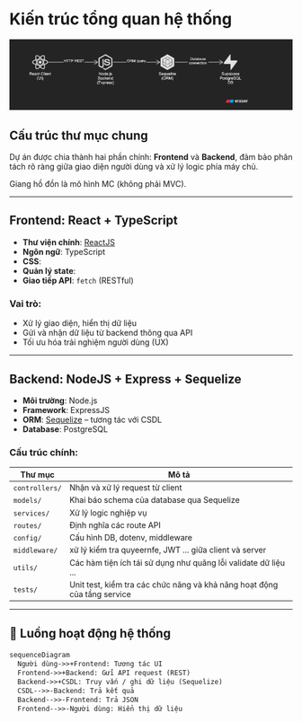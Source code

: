 # Kiến trúc tổng quan hệ thống
![Architecture image](Architecture.png)
## Cấu trúc thư mục chung

Dự án được chia thành hai phần chính: **Frontend** và **Backend**, đảm bảo phân tách rõ ràng giữa giao diện người dùng và xử lý logic phía máy chủ.

Giang hồ đồn là mô hình MC (không phải MVC).


---

## Frontend: React + TypeScript

- **Thư viện chính**: [ReactJS](https://reactjs.org/)
- **Ngôn ngữ**: TypeScript
- **CSS**: 
- **Quản lý state**: 
- **Giao tiếp API**: `fetch` (RESTful)

### Vai trò:
- Xử lý giao diện, hiển thị dữ liệu
- Gửi và nhận dữ liệu từ backend thông qua API
- Tối ưu hóa trải nghiệm người dùng (UX)

---

## Backend: NodeJS + Express + Sequelize

- **Môi trường**: Node.js
- **Framework**: ExpressJS
- **ORM**: [Sequelize](https://sequelize.org/) – tương tác với CSDL
- **Database**: PostgreSQL

### Cấu trúc chính:

| Thư mục        | Mô tả                                                                    |
| -------------- | ------------------------------------------------------------------------ |
| `controllers/` | Nhận và xử lý request từ client                                          |
| `models/`      | Khai báo schema của database qua Sequelize                               |
| `services/`    | Xử lý logic nghiệp vụ                                                    |
| `routes/`      | Định nghĩa các route API                                                 |
| `config/`      | Cấu hình DB, dotenv, middleware                                          |
| `middleware/`  | xử lý kiểm tra quyeernfe, JWT ... giữa client và server                  |
| `utils/`       | Các hàm tiện ích tái sử dụng như quăng lỗi validate dữ liệu ...          |
| `tests/`       | Unit test, kiểm tra các chức năng và khả năng hoạt động của tầng service |

---

## 🔗 Luồng hoạt động hệ thống

```mermaid
sequenceDiagram
  Người dùng->>+Frontend: Tương tác UI
  Frontend->>+Backend: Gửi API request (REST)
  Backend->>+CSDL: Truy vấn / ghi dữ liệu (Sequelize)
  CSDL-->>-Backend: Trả kết quả
  Backend-->>-Frontend: Trả JSON
  Frontend-->>-Người dùng: Hiển thị dữ liệu
